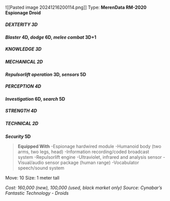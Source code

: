 ![[Pasted image 20241216200114.png]]
Type: **MerenData RM-2020 Espionage Droid**
##### DEXTERITY 3D
***Blaster* 4D, *dodge* 6D, *melee combat* 3D+1**
##### KNOWLEDGE 3D
##### MECHANICAL 2D
***Repulsorlift operation* 3D, *sensors* 5D**
##### PERCEPTION 4D
***Investigation* 6D, *search* 5D**
##### STRENGTH 4D
##### TECHNICAL 2D
***Security* 5D**

> **Equipped With**
> -Espionage hardwired module
> -Humanoid body (two arms, two legs, head)
> -Information recording/coded broadcast system
> -Repulsorlift engine
> -Ultraviolet, infrared and analysis sensor
> -Visual/audio sensor package (human range)
> -Vocabulator speech/sound system

Move: 10
Size: 1 meter tall

*Cost: 160,000 (new), 100,000 (used, black market only)*
*Source: Cynabar’s Fantastic Technology - Droids*